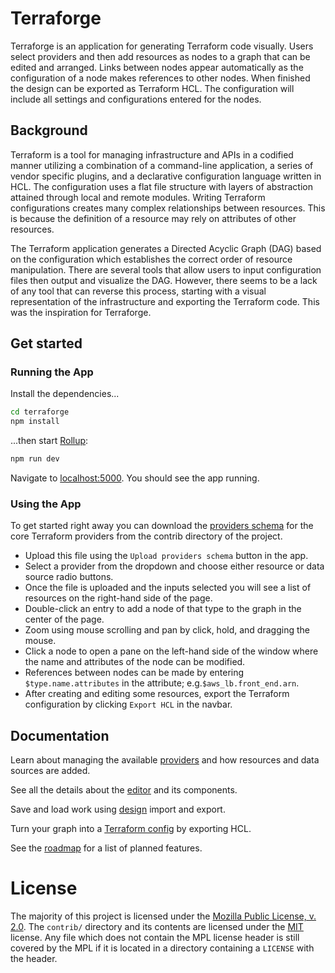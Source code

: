 # Terraforge
Terraforge is an application for generating Terraform code visually. Users select providers and then add resources as 
nodes to a graph that can be edited and arranged. Links between nodes appear automatically as the configuration of a
node makes references to other nodes. When finished the design can be exported as Terraform HCL. The configuration will
include all settings and configurations entered for the nodes.

## Background
Terraform is a tool for managing infrastructure and APIs in a codified manner utilizing a combination of a command-line
application, a series of vendor specific plugins, and a declarative configuration language written in HCL. The 
configuration uses a flat file structure with layers of abstraction attained through local and remote modules. Writing 
Terraform configurations creates many complex relationships between resources. This is because the definition of a 
resource may rely on attributes of other resources. 

The Terraform application generates a Directed Acyclic Graph (DAG) based on the configuration which establishes the 
correct order of resource manipulation. There are several tools that allow users to input configuration files then 
output and visualize the DAG. However, there seems to be a lack of any tool that can reverse this process, starting
with a visual representation of the infrastructure and exporting the Terraform code. This was the inspiration for 
Terraforge.

## Get started
### Running the App
Install the dependencies...

```bash
cd terraforge
npm install
```

...then start [Rollup](https://rollupjs.org):

```bash
npm run dev
```

Navigate to [localhost:5000](http://localhost:5000). You should see the app running.

### Using the App
To get started right away you can download the [providers schema](https://raw.githubusercontent.com/badarsebard/terraforge/main/contrib/core_providers.json) for the core Terraform providers from the contrib
directory of the project. 
- Upload this file using the `Upload providers schema` button in the app. 
- Select a provider from the dropdown and choose either resource or data source radio buttons. 
- Once the file is uploaded and the inputs selected you will see a list of resources on the right-hand side of the page. 
- Double-click an entry to add a node of that type to the graph in the center of the page. 
- Zoom using mouse scrolling and pan by click, hold, and dragging the mouse. 
- Click a node to open a pane on the left-hand side of the window where the name and attributes of the node can be 
modified. 
- References between nodes can be made by entering `$type.name.attributes` in the attribute; e.g.`$aws_lb.front_end.arn`.
- After creating and editing some resources, export the Terraform configuration by clicking `Export HCL` in the navbar.

## Documentation
Learn about managing the available [providers](providers.md) and how resources and data sources are added.

See all the details about the [editor](editor.md) and its components.

Save and load work using [design](design.md) import and export.

Turn your graph into a [Terraform config](hcl.md) by exporting HCL.

See the [roadmap](roadmap.md) for a list of planned features.

# License
The majority of this project is licensed under the [Mozilla Public License, v. 2.0](https://mozilla.org/MPL/2.0/). The
`contrib/` directory and its contents are licensed under the [MIT](https://www.mit.edu/~amini/LICENSE.md) license. Any
file which does not contain the MPL license header is still covered by the MPL if it is located in a directory 
containing a `LICENSE` with the header.